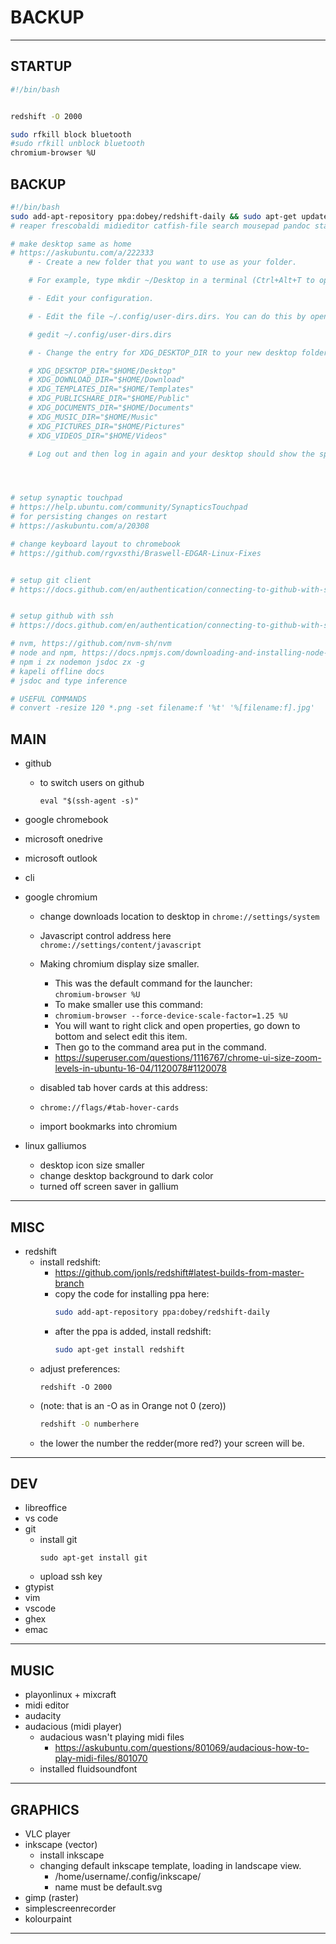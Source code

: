 # BACKUP

---
## STARTUP
```bash
#!/bin/bash


redshift -O 2000

sudo rfkill block bluetooth
#sudo rfkill unblock bluetooth
chromium-browser %U

```

## BACKUP
```bash
#!/bin/bash
sudo add-apt-repository ppa:dobey/redshift-daily && sudo apt-get update && sudo apt-get install redshift vlc code git gh gtypist vim emacs ghex libreoffice audacity audacious inkscape gimp simplescreenrecorder kolourpaint
# reaper frescobaldi midieditor catfish-file search mousepad pandoc stacer

# make desktop same as home
# https://askubuntu.com/a/222333
    # - Create a new folder that you want to use as your folder.

    # For example, type mkdir ~/Desktop in a terminal (Ctrl+Alt+T to open one) to create a folder named Desktop in your home directory.

    # - Edit your configuration.

    # - Edit the file ~/.config/user-dirs.dirs. You can do this by opening a terminal, then enter:

    # gedit ~/.config/user-dirs.dirs

    # - Change the entry for XDG_DESKTOP_DIR to your new desktop folder, or add it, if the entry does not exist. After your edit, the file should look like this:

    # XDG_DESKTOP_DIR="$HOME/Desktop"  
    # XDG_DOWNLOAD_DIR="$HOME/Download"  
    # XDG_TEMPLATES_DIR="$HOME/Templates"  
    # XDG_PUBLICSHARE_DIR="$HOME/Public"  
    # XDG_DOCUMENTS_DIR="$HOME/Documents"  
    # XDG_MUSIC_DIR="$HOME/Music"  
    # XDG_PICTURES_DIR="$HOME/Pictures"  
    # XDG_VIDEOS_DIR="$HOME/Videos"

    # Log out and then log in again and your desktop should show the specified folder.




# setup synaptic touchpad
# https://help.ubuntu.com/community/SynapticsTouchpad
# for persisting changes on restart
# https://askubuntu.com/a/20308

# change keyboard layout to chromebook
# https://github.com/rgvxsthi/Braswell-EDGAR-Linux-Fixes


# setup git client
# https://docs.github.com/en/authentication/connecting-to-github-with-ssh


# setup github with ssh
# https://docs.github.com/en/authentication/connecting-to-github-with-ssh

# nvm, https://github.com/nvm-sh/nvm
# node and npm, https://docs.npmjs.com/downloading-and-installing-node-js-and-npm
# npm i zx nodemon jsdoc zx -g
# kapeli offline docs
# jsdoc and type inference

# USEFUL COMMANDS
# convert -resize 120 *.png -set filename:f '%t' '%[filename:f].jpg'

```


## MAIN
- github
  - to switch users on github
    ```
    eval "$(ssh-agent -s)"
    ```
- google chromebook
- microsoft onedrive
- microsoft outlook
- cli
- google chromium
  - change downloads location to desktop in
  `chrome://settings/system`

  - Javascript control address here
  `chrome://settings/content/javascript`

  - Making chromium display size smaller. 
    - This was the default command for the launcher:   
      ```chromium-browser %U```
    - To make smaller use this command:     
    - `chromium-browser --force-device-scale-factor=1.25 %U`
    - You will want to right click and open properties, go down to bottom and select edit this item.
    - Then go to the command area put in the command.
    - https://superuser.com/questions/1116767/chrome-ui-size-zoom-levels-in-ubuntu-16-04/1120078#1120078
  - disabled tab hover cards at this address:
  - `chrome://flags/#tab-hover-cards`
  - import bookmarks into chromium

- linux galliumos
  - desktop icon size smaller
  - change desktop background to dark color
  - turned off screen saver in gallium

---

## MISC
- redshift
  - install redshift:
    - https://github.com/jonls/redshift#latest-builds-from-master-branch
    - copy the code for installing ppa here:
      ```bash
      sudo add-apt-repository ppa:dobey/redshift-daily
      ```    
    - after the ppa is added, install redshift:
      ```bash
      sudo apt-get install redshift
      ```
  - adjust preferences:
    ```
    redshift -O 2000
    ``` 
  - (note: that is an -O as in Orange not 0 (zero))
    ```bash 
    redshift -O numberhere
    ``` 
  - the lower the number the redder(more red?) your screen will be.
  
---

## DEV
- libreoffice
- vs code
- git
  - install git
    ```
    sudo apt-get install git
    ```
  - upload ssh key
- gtypist
- vim
- vscode
- ghex
- emac

---

## MUSIC
- playonlinux + mixcraft
- midi editor
- audacity
- audacious (midi player)
  - audacious wasn't playing midi files
    - https://askubuntu.com/questions/801069/audacious-how-to-play-midi-files/801070
  - installed fluidsoundfont

---

## GRAPHICS
- VLC player
- inkscape (vector)
  - install inkscape
  - changing default inkscape template, loading in landscape view.
    - /home/username/.config/inkscape/
    - name must be default.svg
- gimp (raster)
- simplescreenrecorder
- kolourpaint
---




